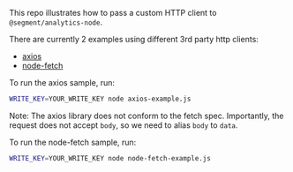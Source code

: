This repo illustrates how to pass a custom HTTP client to `@segment/analytics-node`.

There are currently 2 examples using different 3rd party http clients:

- [axios](./axios-example.js)
- [node-fetch](./node-fetch-example.js)

To run the axios sample, run:

```bash
WRITE_KEY=YOUR_WRITE_KEY node axios-example.js
```

Note: The axios library does not conform to the fetch spec. Importantly, the request does not accept `body`, so we need to alias `body` to `data`.

To run the node-fetch sample, run:

```bash
WRITE_KEY=YOUR_WRITE_KEY node node-fetch-example.js
```
